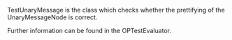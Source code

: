 TestUnaryMessage is the class which checks whether the prettifying of the UnaryMessageNode is correct.

Further information can be found in the OPTestEvaluator.